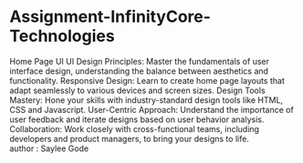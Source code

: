 # Assignment-InfinityCore-Technologies
Home Page UI
UI Design Principles: Master the fundamentals of user interface design, understanding the balance between aesthetics and functionality.
Responsive Design: Learn to create home page layouts that adapt seamlessly to various devices and screen sizes.
Design Tools Mastery: Hone your skills with industry-standard design tools like HTML, CSS and Javascript.
User-Centric Approach: Understand the importance of user feedback and iterate designs based on user behavior analysis.
Collaboration: Work closely with cross-functional teams, including developers and product managers, to bring your designs to life.
<br>
author : Saylee Gode

